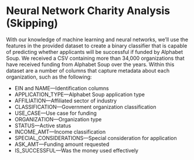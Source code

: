 # Neural Network Charity Analysis (Skipping)

With our knowledge of machine learning and neural networks, we’ll use the features in the provided dataset to create a binary classifier that is capable of predicting whether applicants will be successful if funded by Alphabet Soup. We received a CSV containing more than 34,000 organizations that have received funding from Alphabet Soup over the years. Within this dataset are a number of columns that capture metadata about each organization, such as the following:

* EIN and NAME—Identification columns
* APPLICATION_TYPE—Alphabet Soup application type
* AFFILIATION—Affiliated sector of industry
* CLASSIFICATION—Government organization classification
* USE_CASE—Use case for funding
* ORGANIZATION—Organization type
* STATUS—Active status
* INCOME_AMT—Income classification
* SPECIAL_CONSIDERATIONS—Special consideration for application
* ASK_AMT—Funding amount requested
* IS_SUCCESSFUL—Was the money used effectively

